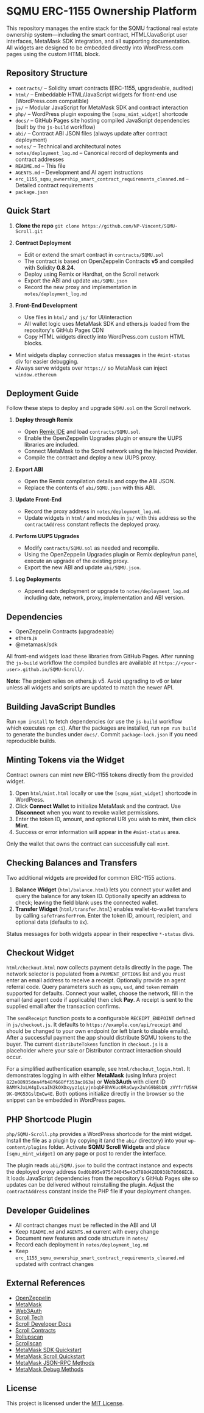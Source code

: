 # SQMU ERC-1155 Ownership Platform

This repository manages the entire stack for the SQMU fractional real estate ownership system—including the smart contract, HTML/JavaScript user interfaces, MetaMask SDK integration, and all supporting documentation. All widgets are designed to be embedded directly into WordPress.com pages using the custom HTML block.

## Repository Structure

- `contracts/` – Solidity smart contracts (ERC-1155, upgradeable, audited)
- `html/` – Embeddable HTML/JavaScript widgets for front-end use (WordPress.com compatible)
- `js/` – Modular JavaScript for MetaMask SDK and contract interaction
- `php/` – WordPress plugin exposing the `[sqmu_mint_widget]` shortcode
 - `docs/` – GitHub Pages site hosting compiled JavaScript dependencies (built by the `js-build` workflow)
- `abi/` – Contract ABI JSON files (always update after contract deployment)
- `notes/` – Technical and architectural notes
- `notes/deployment_log.md` – Canonical record of deployments and contract addresses
- `README.md` – This file
- `AGENTS.md` – Development and AI agent instructions
- `erc_1155_sqmu_ownership_smart_contract_requirements_cleaned.md` – Detailed contract requirements
- `package.json` 

## Quick Start

1. **Clone the repo**
   `git clone https://github.com/NP-Vincent/SQMU-Scroll.git`

2. **Contract Deployment**
   - Edit or extend the smart contract in `contracts/SQMU.sol`
   - The contract is based on OpenZeppelin Contracts **v5** and compiled with Solidity **0.8.24**.
   - Deploy using Remix or Hardhat, on the Scroll network
   - Export the ABI and update `abi/SQMU.json`
   - Record the new proxy and implementation in `notes/deployment_log.md`
3. **Front-End Development**
   - Use files in `html/` and `js/` for UI/interaction
   - All wallet logic uses MetaMask SDK and ethers.js loaded from the repository's GitHub Pages CDN
   - Copy HTML widgets directly into WordPress.com custom HTML blocks.
  - Mint widgets display connection status messages in the `#mint-status` div for easier debugging.
   - Always serve widgets over `https://` so MetaMask can inject `window.ethereum`

## Deployment Guide

Follow these steps to deploy and upgrade `SQMU.sol` on the Scroll network.

1. **Deploy through Remix**
   - Open [Remix IDE](https://remix.ethereum.org/ ) and load `contracts/SQMU.sol`.
   - Enable the OpenZeppelin Upgrades plugin or ensure the UUPS libraries are included.
   - Connect MetaMask to the Scroll network using the Injected Provider.
   - Compile the contract and deploy a new UUPS proxy.

2. **Export ABI**
   - Open the Remix compilation details and copy the ABI JSON.
   - Replace the contents of `abi/SQMU.json` with this ABI.

3. **Update Front-End**
   - Record the proxy address in `notes/deployment_log.md`.
   - Update widgets in `html/` and modules in `js/` with this address so the `contractAddress` constant reflects the deployed proxy.

4. **Perform UUPS Upgrades**
   - Modify `contracts/SQMU.sol` as needed and recompile.
   - Using the OpenZeppelin Upgrades plugin or Remix deploy/run panel, execute an upgrade of the existing proxy.
   - Export the new ABI and update `abi/SQMU.json`.

5. **Log Deployments**
   - Append each deployment or upgrade to `notes/deployment_log.md` including date, network, proxy, implementation and ABI version.

## Dependencies

- OpenZeppelin Contracts (upgradeable)
- ethers.js
- @metamask/sdk

All front-end widgets load these libraries from GitHub Pages. After running the `js-build` workflow the compiled bundles are available at `https://<your-user>.github.io/SQMU-Scroll/`.

**Note:** The project relies on ethers.js v5. Avoid upgrading to v6 or later unless all widgets and scripts are updated to match the newer API.

## Building JavaScript Bundles

Run `npm install` to fetch dependencies (or use the `js-build` workflow which executes `npm ci`). After the packages are installed, run `npm run build` to generate the bundles under `docs/`. Commit `package-lock.json` if you need reproducible builds.

## Minting Tokens via the Widget

Contract owners can mint new ERC-1155 tokens directly from the provided widget.

1. Open `html/mint.html` locally or use the `[sqmu_mint_widget]` shortcode in WordPress.
2. Click **Connect Wallet** to initialize MetaMask and the contract. Use **Disconnect** when you want to revoke wallet permissions.
3. Enter the token ID, amount, and optional URI you wish to mint, then click **Mint**.
4. Success or error information will appear in the `#mint-status` area.

Only the wallet that owns the contract can successfully call `mint`.

## Checking Balances and Transfers

Two additional widgets are provided for common ERC-1155 actions.

1. **Balance Widget** (`html/balance.html`) lets you connect your wallet and
   query the balance for any token ID. Optionally specify an address to check;
   leaving the field blank uses the connected wallet.
2. **Transfer Widget** (`html/transfer.html`) enables wallet-to-wallet
   transfers by calling `safeTransferFrom`. Enter the token ID, amount,
   recipient, and optional data (defaults to `0x`).

Status messages for both widgets appear in their respective `*-status` divs.

## Checkout Widget

`html/checkout.html` now collects payment details directly in the page. The
network selector is populated from a `PAYMENT_OPTIONS` list and you must enter
an email address to receive a receipt. Optionally provide an agent referral
code. Query parameters such as `sqmu`, `usd`, and `token` remain supported for
defaults. Connect your wallet, choose the network, fill in the email (and agent
code if applicable) then click **Pay**. A receipt is sent to the supplied email
after the transaction confirms.

The `sendReceipt` function posts to a configurable `RECEIPT_ENDPOINT` defined in
`js/checkout.js`. It defaults to `https://example.com/api/receipt` and should be
changed to your own endpoint (or left blank to disable emails). After a
successful payment the app should distribute SQMU tokens to the buyer. The
current `distributeTokens` function in `checkout.js` is a placeholder where your
sale or Distributor contract interaction should occur.

For a simplified authentication example, see `html/checkout_login.html`. It
demonstrates logging in with either **MetaMask** (using Infura project
`822e08935dea4fb48f668ff353ac863a`) or **Web3Auth** with client ID
`BAMYkJxLW4gIvsaIN2kOXDxyyz1gLyjnbqbF0hVKuc0RaCwyx2uhG9bBbbN_zVYfrfU5NH9K-QMG53GslEmCw4E`.
Both options initialize directly in the browser so the snippet can be embedded
in WordPress pages.

## PHP Shortcode Plugin

`php/SQMU-Scroll.php` provides a WordPress shortcode for the mint widget.
Install the file as a plugin by copying it (and the `abi/` directory) into your
`wp-content/plugins` folder. Activate **SQMU Scroll Widgets** and place
`[sqmu_mint_widget]` on any page or post to render the interface.

The plugin reads `abi/SQMU.json` to build the contract instance and expects the
deployed proxy address `0xd0b895e975f24045e43d788d42BD938b78666EC8`. It loads
JavaScript dependencies from the repository's GitHub Pages site so updates can
be delivered without reinstalling the plugin. Adjust the `contractAddress`
constant inside the PHP file if your deployment changes.

## Developer Guidelines

- All contract changes must be reflected in the ABI and UI
- Keep `README.md` and `AGENTS.md` current with every change
- Document new features and code structure in `notes/`
- Record each deployment in `notes/deployment_log.md`
- Keep `erc_1155_sqmu_ownership_smart_contract_requirements_cleaned.md` updated with contract changes

## External References

- [OpenZeppelin](https://github.com/OpenZeppelin)
- [MetaMask](https://github.com/MetaMask)
- [Web3Auth](https://github.com/Web3Auth)
- [Scroll Tech](https://github.com/scroll-tech)
- [Scroll Developer Docs](https://docs.scroll.io/en/developers/)
- [Scroll Contracts](https://docs.scroll.io/en/developers/scroll-contracts/)
- [Rollupscan](https://scroll.io/rollupscan)
- [Scrollscan](https://scrollscan.com/)
- [MetaMask SDK Quickstart](https://docs.metamask.io/sdk/connect/javascript/)
- [MetaMask Scroll Quickstart](https://docs.metamask.io/services/reference/scroll/quickstart/)
- [MetaMask JSON-RPC Methods](https://docs.metamask.io/services/reference/scroll/json-rpc-methods/)
- [MetaMask Debug Methods](https://docs.metamask.io/services/reference/scroll/json-rpc-methods/debug/)

## License

This project is licensed under the [MIT License](LICENSE).
